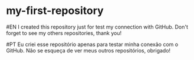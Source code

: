 # my-first-repository
#EN
I created this repository just for test my connection with GitHub. Don't forget to see my others repositories, thank you! 

#PT
Eu criei esse repositório apenas para testar minha conexão com o GitHub. Não se esqueça de ver meus outros repositórios, obrigado!
